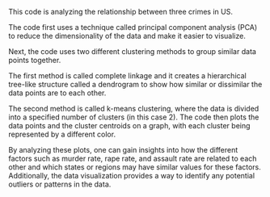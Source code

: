 This code is analyzing the relationship between three crimes in US.

The code first uses a technique called principal component analysis (PCA) to reduce the dimensionality of the data and make it easier to visualize.

Next, the code uses two different clustering methods to group similar data points together.

The first method is called complete linkage and it creates a hierarchical tree-like structure called a dendrogram to show how similar or dissimilar the data points are to each other.

The second method is called k-means clustering, where the data is divided into a specified number of clusters (in this case 2). The code then plots the data points and the cluster centroids on a graph, with each cluster being represented by a different color.

By analyzing these plots, one can gain insights into how the different factors such as murder rate, rape rate, and assault rate are related to each other and which states or regions may have similar values for these factors. Additionally, the data visualization provides a way to identify any potential outliers or patterns in the data.
